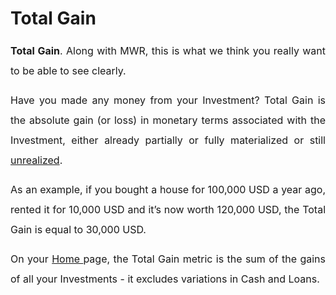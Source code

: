 # Total Gain

<p style="margin-left: 0in; font-size: 15px; font-family: margin-bottom: 8pt; line-height: 200%; text-align: justify;"><span dir="ltr" style="font-size: 16px; line-height: 200%;"><strong>Total Gain</strong>. Along with MWR, this is what we think you really want to be able to see clearly.</span></p>

<p style="margin-left: 0in; font-size: 15px; font-family: margin-bottom: 8pt; line-height: 200%; text-align: justify;"><span style="font-size: 16px;"><span dir="ltr" style="line-height: 200%;">Have you made any money from your Investment? Total Gain is the absolute gain (or loss) in monetary terms associated with the Investment, either already partially or fully materialized or still <a href="https://support.exirio.com/en/support/solutions/articles/80000388165">unrealized</a>. &nbsp;</span></span></p>

<p style="margin-left: 0in; font-size: 15px; font-family: margin-bottom: 8pt; line-height: 200%; text-align: justify;"><span style="font-size: 16px;"><span style="line-height: 200%;">As an example, if you bought a house for 100,000 USD a year ago, rented it for 10,000 USD and it’s now worth 120,000 USD, the Total Gai</span><span style="line-height: 200%;">n is equal to 30,000 USD.&nbsp;</span></span></p>

<p style="margin-left: 0in; font-size: 15px; font-family: margin-bottom: 8pt; line-height: 200%; text-align: justify;"><span dir="ltr" style="font-size: 16px; line-height: 200%;">On your <a href="https://support.exirio.com/en/support/solutions/articles/80000375834">Home&nbsp;</a>page, the Total Gain metric is the sum of the gains of all your Investments - it excludes variations in Cash and Loans.</span></p>